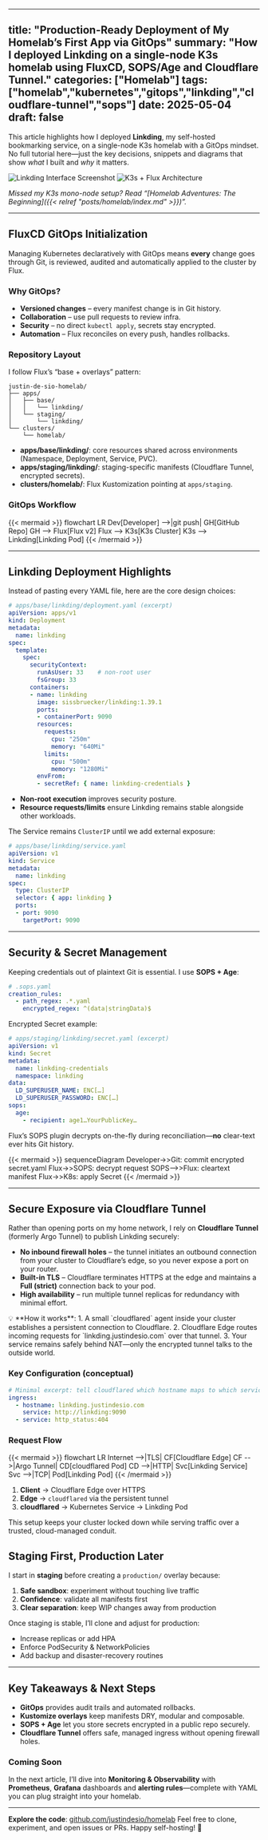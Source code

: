
---
title: "Production-Ready Deployment of My Homelab’s First App via GitOps"
summary: "How I deployed Linkding on a single-node K3s homelab using FluxCD, SOPS/Age and Cloudflare Tunnel."
categories: ["Homelab"]
tags: ["homelab","kubernetes","gitops","linkding","cloudflare-tunnel","sops"]
date: 2025-05-04
draft: false
---

This article highlights how I deployed **Linkding**, my self-hosted bookmarking service, on a single-node K3s homelab with a GitOps mindset. No full tutorial here—just the key decisions, snippets and diagrams that show *what* I built and *why* it matters.

![Linkding Interface Screenshot](image-1.png)
![K3s + Flux Architecture](image-2.png)

*Missed my K3s mono-node setup? Read “[Homelab Adventures: The Beginning]({{< relref "posts/homelab/index.md" >}})”.*

---

## FluxCD GitOps Initialization

Managing Kubernetes declaratively with GitOps means **every** change goes through Git, is reviewed, audited and automatically applied to the cluster by Flux.

### Why GitOps?

- **Versioned changes** – every manifest change is in Git history.  
- **Collaboration** – use pull requests to review infra.  
- **Security** – no direct `kubectl apply`, secrets stay encrypted.  
- **Automation** – Flux reconciles on every push, handles rollbacks.

### Repository Layout

I follow Flux’s “base + overlays” pattern:

```text
justin-de-sio-homelab/
├── apps/
│   ├── base/
│   │   └── linkding/
│   └── staging/
│       └── linkding/
└── clusters/
    └── homelab/
````

* **apps/base/linkding/**: core resources shared across environments (Namespace, Deployment, Service, PVC).
* **apps/staging/linkding/**: staging-specific manifests (Cloudflare Tunnel, encrypted secrets).
* **clusters/homelab/**: Flux Kustomization pointing at `apps/staging`.

### GitOps Workflow

{{< mermaid >}}
flowchart LR
Dev\[Developer] -->|git push| GH\[GitHub Repo]
GH --> Flux\[Flux v2]
Flux --> K3s\[K3s Cluster]
K3s --> Linkding\[Linkding Pod]
{{< /mermaid >}}

---

## Linkding Deployment Highlights

Instead of pasting every YAML file, here are the core design choices:

```yaml
# apps/base/linkding/deployment.yaml (excerpt)
apiVersion: apps/v1
kind: Deployment
metadata:
  name: linkding
spec:
  template:
    spec:
      securityContext:
        runAsUser: 33    # non-root user
        fsGroup: 33
      containers:
      - name: linkding
        image: sissbruecker/linkding:1.39.1
        ports:
        - containerPort: 9090
        resources:
          requests:
            cpu: "250m"
            memory: "640Mi"
          limits:
            cpu: "500m"
            memory: "1280Mi"
        envFrom:
        - secretRef: { name: linkding-credentials }
```

* **Non-root execution** improves security posture.
* **Resource requests/limits** ensure Linkding remains stable alongside other workloads.

The Service remains `ClusterIP` until we add external exposure:

```yaml
# apps/base/linkding/service.yaml
apiVersion: v1
kind: Service
metadata:
  name: linkding
spec:
  type: ClusterIP
  selector: { app: linkding }
  ports:
  - port: 9090
    targetPort: 9090
```

---

## Security & Secret Management

Keeping credentials out of plaintext Git is essential. I use **SOPS + Age**:

```yaml
# .sops.yaml
creation_rules:
  - path_regex: .*.yaml
    encrypted_regex: ^(data|stringData)$
```

Encrypted Secret example:

```yaml
# apps/staging/linkding/secret.yaml (excerpt)
apiVersion: v1
kind: Secret
metadata:
  name: linkding-credentials
  namespace: linkding
data:
  LD_SUPERUSER_NAME: ENC[…]
  LD_SUPERUSER_PASSWORD: ENC[…]
sops:
  age:
    - recipient: age1…YourPublicKey…
```

Flux’s SOPS plugin decrypts on-the-fly during reconciliation—**no** clear-text ever hits Git history.

{{< mermaid >}}
sequenceDiagram
Developer->>Git: commit encrypted secret.yaml
Flux->>SOPS: decrypt request
SOPS-->>Flux: cleartext manifest
Flux->>K8s: apply Secret
{{< /mermaid >}}

---

## Secure Exposure via Cloudflare Tunnel

Rather than opening ports on my home network, I rely on **Cloudflare Tunnel** (formerly Argo Tunnel) to publish Linkding securely:

- **No inbound firewall holes** – the tunnel initiates an outbound connection from your cluster to Cloudflare’s edge, so you never expose a port on your router.
- **Built-in TLS** – Cloudflare terminates HTTPS at the edge and maintains a **Full (strict)** connection back to your pod.
- **High availability** – run multiple tunnel replicas for redundancy with minimal effort.

<aside>
💡 **How it works**:  
1. A small `cloudflared` agent inside your cluster establishes a persistent connection to Cloudflare.  
2. Cloudflare Edge routes incoming requests for `linkding.justindesio.com` over that tunnel.  
3. Your service remains safely behind NAT—only the encrypted tunnel talks to the outside world.
</aside>

### Key Configuration (conceptual)

```yaml
# Minimal excerpt: tell cloudflared which hostname maps to which service
ingress:
  - hostname: linkding.justindesio.com
    service: http://linkding:9090
  - service: http_status:404
````

### Request Flow

{{< mermaid >}}
flowchart LR
  Internet -->|TLS| CF[Cloudflare Edge]
  CF -->|Argo Tunnel| CD[cloudflared Pod]
  CD -->|HTTP| Svc[Linkding Service]
  Svc -->|TCP| Pod[Linkding Pod]
{{< /mermaid >}}

1. **Client** → Cloudflare Edge over HTTPS
2. **Edge** → `cloudflared` via the persistent tunnel
3. **cloudflared** → Kubernetes Service → Linkding Pod

This setup keeps your cluster locked down while serving traffic over a trusted, cloud-managed conduit.


## Staging First, Production Later

I start in **staging** before creating a `production/` overlay because:

1. **Safe sandbox**: experiment without touching live traffic
2. **Confidence**: validate all manifests first
3. **Clear separation**: keep WIP changes away from production

Once staging is stable, I’ll clone and adjust for production:

* Increase replicas or add HPA
* Enforce PodSecurity & NetworkPolicies
* Add backup and disaster-recovery routines

---

## Key Takeaways & Next Steps

* **GitOps** provides audit trails and automated rollbacks.
* **Kustomize overlays** keep manifests DRY, modular and composable.
* **SOPS + Age** let you store secrets encrypted in a public repo securely.
* **Cloudflare Tunnel** offers safe, managed ingress without opening firewall holes.

### Coming Soon

In the next article, I’ll dive into **Monitoring & Observability** with **Prometheus**, **Grafana** dashboards and **alerting rules**—complete with YAML you can plug straight into your homelab.

---

**Explore the code**: [github.com/justindesio/homelab](https://github.com/Justin-De-Sio/homelab)
Feel free to clone, experiment, and open issues or PRs. Happy self-hosting! 🚀
